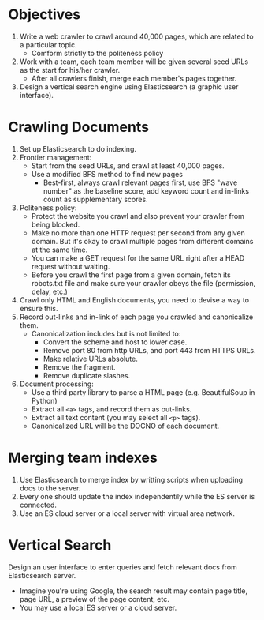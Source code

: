 # Objectives
1. Write a web crawler to crawl around 40,000 pages, which are related to a particular topic.
    * Comform strictly to the politeness policy
2. Work with a team, each team member will be given several seed URLs as the start for his/her crawler.
    * After all crawlers finish, merge each member's pages together.
3. Design a vertical search engine using Elasticsearch (a graphic user interface).

# Crawling Documents
1. Set up Elasticsearch to do indexing.
2. Frontier management:
    * Start from the seed URLs, and crawl at least 40,000 pages.
    * Use a modified BFS method to find new pages
        * Best-first, always crawl relevant pages first, use BFS "wave number" as the baseline score, add keyword count and in-links count as supplementary scores.
3. Politeness policy:
    * Protect the website you crawl and also prevent your crawler from being blocked.
    * Make no more than one HTTP request per second from any given domain. But it's okay to crawl multiple pages from different domains at the same time.
    * You can make a GET request for the same URL right after a HEAD request without waiting.
    * Before you crawl the first page from a given domain, fetch its robots.txt file and make sure your crawler obeys the file (permission, delay, etc.)
4. Crawl only HTML and English documents, you need to devise a way to ensure this.
5. Record out-links and in-link of each page you crawled and canonicalize them.
    * Canonicalization includes but is not limited to:
        * Convert the scheme and host to lower case.
        * Remove port 80 from http URLs, and port 443 from HTTPS URLs.
        * Make relative URLs absolute.
        * Remove the fragment.
        * Remove duplicate slashes.
6. Document processing:
    * Use a third party library to parse a HTML page (e.g. BeautifulSoup in Python)
    * Extract all ```<a>``` tags, and record them as out-links.
    * Extract all text content (you may select all ```<p>``` tags).
    * Canonicalized URL will be the DOCNO of each document.

# Merging team indexes
1. Use Elasticsearch to merge index by writting scripts when uploading docs to the server.
2. Every one should update the index independentily while the ES server is connected.
3. Use an ES cloud server or a local server with virtual area network.

# Vertical Search
Design an user interface to enter queries and fetch relevant docs from Elasticsearch server.
* Imagine you're using Google, the search result may contain page title, page URL, a preview of the page content, etc.
* You may use a local ES server or a cloud server.
